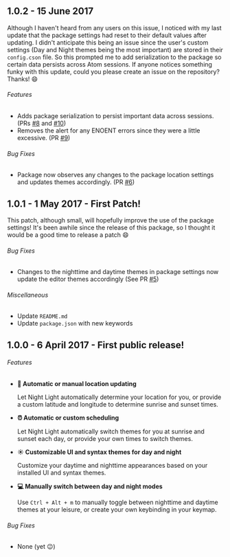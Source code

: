 ## 1.0.2 - 15 June 2017 
Although I haven't heard from any users on this issue, I noticed with my last update that the package settings had reset to their default values after updating. I didn't anticipate this being an issue since the user's custom settings (Day and Night themes being the most important) are stored in their `config.cson` file. So this prompted me to add serialization to the package so certain data persists across Atom sessions. If anyone notices something funky with this update, could you please create an issue on the repository? Thanks! :smile:
###### Features 
* Adds package serialization to persist important data across sessions. (PRs [#8](https://github.com/robbawebba/night-light/pull/8) and [#10](https://github.com/robbawebba/night-light/pull/10))
* Removes the alert for any ENOENT errors since they were a little excessive. (PR [#9](https://github.com/robbawebba/night-light/pull/9))

###### Bug Fixes
* Package now observes any changes to the package location settings and updates themes accordingly. (PR [#6](https://github.com/robbawebba/night-light/pull/6))

## 1.0.1 - 1 May 2017 - First Patch!
This patch, although small, will hopefully improve the use of the package settings! It's been awhile since the release of this package, so I thought it would be a good time to release a patch :smile:
###### Bug Fixes
* Changes to the nighttime and daytime themes in package settings now update the editor themes accordingly (See PR [#5](https://github.com/robbawebba/night-light/pull/5))

###### Miscellaneous
* Update `README.md`
* Update `package.json` with new keywords

## 1.0.0 - 6 April 2017 - First public release!
###### Features
* **:round_pushpin: Automatic or manual location updating**

  Let Night Light automatically determine your location for you, or provide a custom latitude and longitude to determine sunrise and sunset times.
* **:alarm_clock: Automatic or custom scheduling**

  Let Night Light automatically switch themes for you at sunrise and sunset each day, or provide your own times to switch themes.

* **:sunny: Customizable UI and syntax themes for day and night**

  Customize your daytime and nighttime appearances based on your installed UI and syntax themes.

* **:computer: Manually switch between day and night modes**

  Use `Ctrl + Alt + m` to manually toggle between nighttime and daytime themes at your leisure, or create your own keybinding in your keymap.

###### Bug Fixes
* None (yet :wink:)
